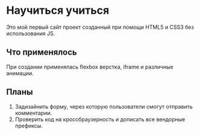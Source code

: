 # Научиться учиться

Это мой первый сайт проект созданный при помощи HTML5 и CSS3 без использования JS.

## Что применялось

При создании применялась flexbox верстка, iframe и различные анимации.

## Планы

1. Задизайнить форму, через которую пользователи смогут отправить комментарии.
2. Проверить код на кроссбраузерность и дописать все вендорные префиксы.